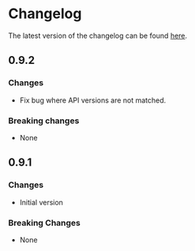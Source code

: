 # Changelog

The latest version of the changelog can be found [here](https://github.com/Azure/bicep-registry-modules/blob/main/avm/res/recovery-services/vault/CHANGELOG.md).

## 0.9.2

### Changes

- Fix bug where API versions are not matched.

### Breaking changes

- None

## 0.9.1

### Changes

- Initial version

### Breaking Changes

- None
